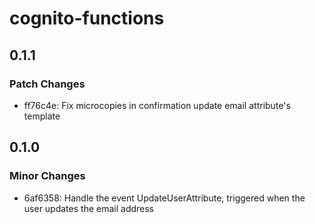 # cognito-functions

## 0.1.1

### Patch Changes

- ff76c4e: Fix microcopies in confirmation update email attribute's template

## 0.1.0

### Minor Changes

- 6af6358: Handle the event UpdateUserAttribute, triggered when the user updates the email address
